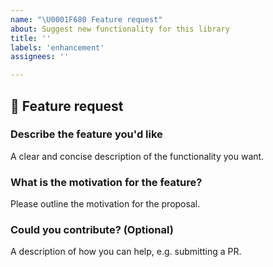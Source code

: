 ```yaml
---
name: "\U0001F680 Feature request"
about: Suggest new functionality for this library
title: ''
labels: 'enhancement'
assignees: ''

---
```


## 🚀 Feature request

<!--
Thank you for suggesting an idea to improve the mlmax user experience.

Please fill in as much of the template below as you're able.
-->

### Describe the feature you'd like
A clear and concise description of the functionality you want.

### What is the motivation for the feature?
Please outline the motivation for the proposal. 

### Could you contribute? (Optional) 
A description of how you can help, e.g. submitting a PR.

